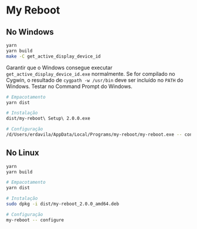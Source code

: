 # My Reboot

## No Windows
```bash
yarn
yarn build
make -C get_active_display_device_id
```
Garantir que o Windows consegue executar `get_active_display_device_id.exe` normalmente. Se for compilado no Cygwin, o resultado de `cygpath -w /usr/bin` deve ser incluído no `PATH` do Windows. Testar no Command Prompt do Windows.

```bash
# Empacotamento
yarn dist

# Instalação
dist/my-reboot\ Setup\ 2.0.0.exe

# Configuração
/d/Users/erdavila/AppData/Local/Programs/my-reboot/my-reboot.exe -- configure
```

## No Linux
```bash
yarn
yarn build

# Empacotamento
yarn dist

# Instalação
sudo dpkg -i dist/my-reboot_2.0.0_amd64.deb

# Configuração
my-reboot -- configure
```
